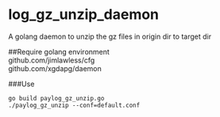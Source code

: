 # log_gz_unzip_daemon
A  golang daemon to unzip the gz files in origin dir to target dir

##Require
golang environment<br/>
github.com/jimlawless/cfg<br/>
github.com/xgdapg/daemon<br/>

###Use
```shell
go build paylog_gz_unzip.go
./paylog_gz_unzip --conf=default.conf

```

